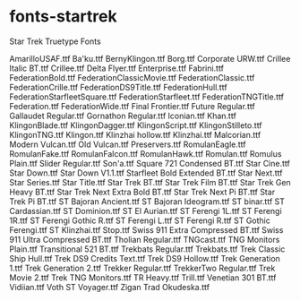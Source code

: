 fonts-startrek
==============

Star Trek Truetype Fonts

AmarilloUSAF.ttf
Ba'ku.ttf
BernyKlingon.ttf
Borg.ttf
Corporate URW.ttf
Crillee Italic BT.ttf
Crillee.ttf
Delta Flyer.ttf
Enterprise.ttf
Fabrini.ttf
FederationBold.ttf
FederationClassicMovie.ttf
FederationClassic.ttf
FederationCrille.ttf
FederationDS9Title.ttf
FederationHull.ttf
FederationStarfleetSquare.ttf
FederationStarfleet.ttf
FederationTNGTitle.ttf
Federation.ttf
FederationWide.ttf
Final Frontier.ttf
Future Regular.ttf
Gallaudet Regular.ttf
Gornathon Regular.ttf
Iconian.ttf
Khan.ttf
KlingonBlade.ttf
KlingonDagger.ttf
KlingonScript.ttf
KlingonStilleto.ttf
KlingonTNG.ttf
Klingon.ttf
Klinzhai hollow.ttf
Klinzhai.ttf
Malcorian.ttf
Modern Vulcan.ttf
Old Vulcan.ttf
Preservers.ttf
RomulanEagle.ttf
RomulanFake.ttf
RomulanFalcon.ttf
RomulanHawk.ttf
Romulan.ttf
Romulus Plain.ttf
Slider Regular.ttf
Son'a.ttf
Square 721 Condensed BT.ttf
Star Cine.ttf
Star Down.ttf
Star Down V1.1.ttf
Starfleet Bold Extended BT.ttf
Star Next.ttf
Star Series.ttf
Star Title.ttf
Star Trek BT.ttf
Star Trek Film BT.ttf
Star Trek Gen Heavy BT.ttf
Star Trek Next Extra Bold BT.ttf
Star Trek Next Pi BT.ttf
Star Trek Pi BT.ttf
ST Bajoran Ancient.ttf
ST Bajoran Ideogram.ttf
ST binar.ttf
ST Cardassian.ttf
ST Dominion.ttf
ST El Aurian.ttf
ST Ferengi 1L.ttf
ST Ferengi 1R.ttf
ST Ferengi Gothic R.ttf
ST Ferengi L.ttf
ST Ferengi R.ttf
ST Gothic Ferengi.ttf
ST Klinzhai.ttf
Stop.ttf
Swiss 911 Extra Compressed BT.ttf
Swiss 911 Ultra Compressed BT.ttf
Tholian Regular.ttf
TNGcast.ttf
TNG Monitors Plain.ttf
Transitional 521 BT.ttf
Trekbats Regular.ttf
Trekbats.ttf
Trek Classic Ship Hull.ttf
Trek DS9 Credits Text.ttf
Trek DS9 Hollow.ttf
Trek Generation 1.ttf
Trek Generation 2.ttf
Trekker Regular.ttf
TrekkerTwo Regular.ttf
Trek Movie 2.ttf
Trek TNG Monitors.ttf
TR Heavy.ttf
Trill.ttf
Venetian 301 BT.ttf
Vidiian.ttf
Voth ST Voyager.ttf
Zigan Trad Okudeska.ttf
